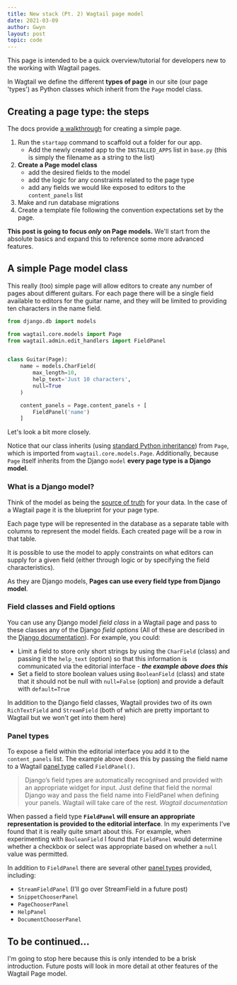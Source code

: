 ```yaml
---
title: New stack (Pt. 2) Wagtail page model
date: 2021-03-09
author: Gwyn
layout: post
topic: code
---
```


This page is intended to be a quick overview/tutorial for developers new to the working with Wagtail pages. 

In Wagtail we define the different **types of page** in our site (our page 'types') as Python classes which inherit from the `Page` model class. 

## Creating a page type: the steps

The docs provide [a walkthrough](https://docs.wagtail.io/en/stable/getting_started/tutorial.html#a-basic-blog ) for creating a simple page.

1. Run the `startapp` command to scaffold out a folder for our app.
    * Add the newly created app to the `INSTALLED_APPS` list in `base.py` (this is simply the filename as a string to the list)
2. **Create a Page model class**
   * add the desired fields to the model
   * add the logic for any constraints related to the page type
   * add any fields we would like exposed to editors to the `content_panels` list
3. Make and run database migrations
4. Create a template file  following the convention expectations set by the page.

<div class="info">
<p><strong>This post is going to focus <em>only</em> on Page models.</strong> We'll start from the absolute basics and expand this to reference some more advanced features.</p>
</div>

## A simple Page model class

This really (too) simple page will allow editors to create any number of pages about different guitars. For each page there will be a single field available to editors for the guitar name, and they will be limited to providing ten characters in the name field.
```python
from django.db import models

from wagtail.core.models import Page
from wagtail.admin.edit_handlers import FieldPanel


class Guitar(Page):
    name = models.CharField(
        max_length=10,
        help_text='Just 10 characters',
        null=True
    )

    content_panels = Page.content_panels + [
        FieldPanel('name')
    ]
```

Let's look a bit more closely.

Notice that our class inherits (using [standard Python inheritance](https://docs.python.org/3/tutorial/classes.html#inheritance)) from `Page`, which is imported from `wagtail.core.models.Page`. Additionally, because `Page` itself inherits from the Django `model` **every page type is a Django model**.

<div class="info">
   <h3>What is a Django model?</h3>
   <p>Think of the model as being the <a href="https://docs.djangoproject.com/en/3.1/intro/tutorial02/#creating-models">source of truth</a> for your data. In the case of a Wagtail page it is the blueprint for your page type.</p> 
   <p>Each page type will be represented in the database as a separate table with columns to represent the model fields. Each created page will be a row in that table.</p>
   <p>It is possible to use the model to apply constraints on what editors can supply for a given field (either through logic or by specifying the field characteristics).</p>
</div>

As they are Django models, **Pages can use every field type from Django model**.

### Field classes and Field options

You can use any Django model _field class_ in a Wagtail page and pass to these classes any of the Django _field options_ (All of these are described in the [Django documentation](https://docs.djangoproject.com/en/3.1/ref/models/fields/)). For example, you could: 

* Limit a field to store only short strings by using the `CharField` (class) and passing it the `help_text` (option) so that this information is communicated via the editorial interface - **_the example above does this_**
* Set a field to store boolean values using `BooleanField` (class) and state that it should not be null with `null=False` (option) and provide a default with `default=True`

In addition to the Django field classes, Wagtail provides two of its own `RichTextField` and `StreamField` (both of which are pretty important to Wagtail but we won't get into them here)

### Panel types

To expose a field within the editorial interface you add it to the `content_panels` list. The example above does this by passing the field name to a Wagtail [panel type](https://docs.wagtail.io/en/stable/reference/pages/panels.html) called `FieldPanel()`.

<blockquote cite="https://docs.wagtail.io/en/stable/reference/pages/panels.html">
Django’s field types are automatically recognised and provided with an appropriate widget for input. Just define that field the normal Django way and pass the field name into FieldPanel when defining your panels. Wagtail will take care of the rest.
<cite>Wagtail documentation</cite>
</blockquote>

When passed a field type **`FieldPanel` will ensure an appropriate representation is provided to the editorial interface**. In my experiments I've found that it is really quite smart about this. For example, when experimenting with `BooleanField` I found that `FieldPanel` would determine whether a checkbox or select was appropriate based on whether a `null` value was permitted. 

In addition to `FieldPanel` there are several other [panel types](https://docs.wagtail.io/en/stable/reference/pages/panels.html) provided, including:

* `StreamFieldPanel` (I'll go over StreamField in a future post)
* `SnippetChooserPanel`
* `PageChooserPanel`
* `HelpPanel`
* `DocumentChooserPanel`

## To be continued...

I'm going to stop here because this is only intended to be a brisk introduction. Future posts will look in more detail at other features of the Wagtail Page model.